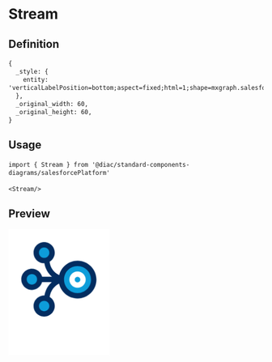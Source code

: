 # Stream

## Definition

```
{
  _style: { 
    entity: 'verticalLabelPosition=bottom;aspect=fixed;html=1;shape=mxgraph.salesforce.stream;',
  },
  _original_width: 60,
  _original_height: 60,
}
```

## Usage

```
import { Stream } from '@diac/standard-components-diagrams/salesforcePlatform'

<Stream/>
```

## Preview

<img src="./stream.png" width="200"/>
